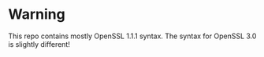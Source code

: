 # Warning
This repo contains mostly OpenSSL 1.1.1 syntax. The syntax for OpenSSL 3.0 is slightly different!

